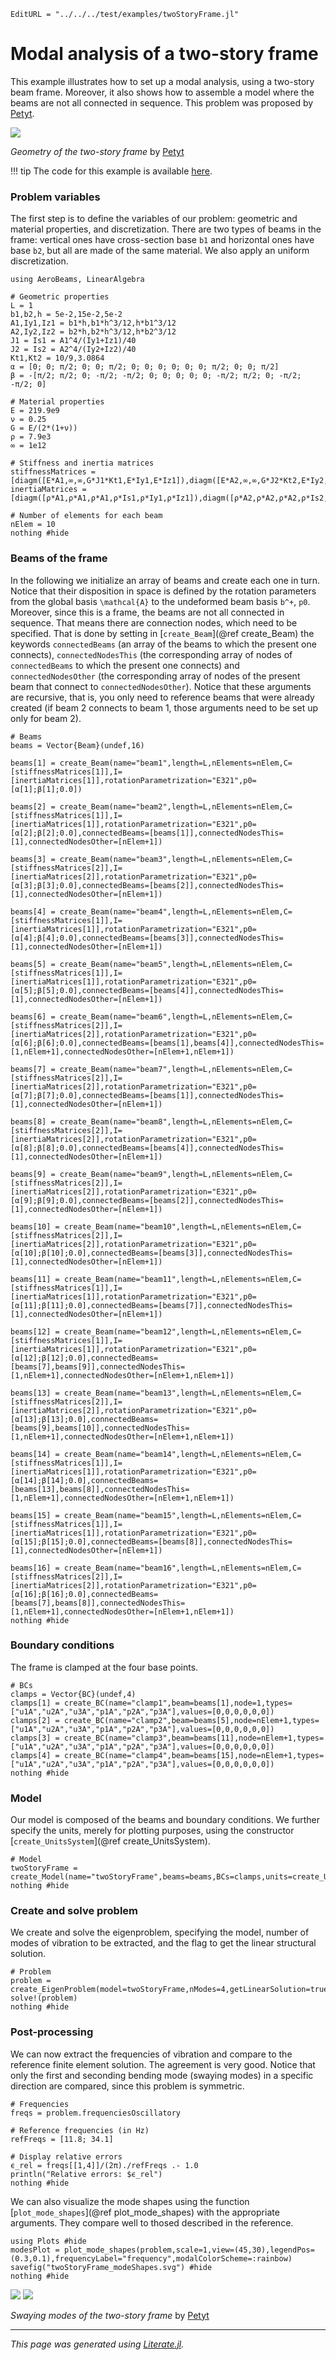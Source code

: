 ```@meta
EditURL = "../../../test/examples/twoStoryFrame.jl"
```

# Modal analysis of a two-story frame
This example illustrates how to set up a modal analysis, using a two-story beam frame. Moreover, it also shows how to assemble a model where the beams are not all connected in sequence. This problem was proposed by [Petyt](https://doi.org/10.1017/CBO9780511761195).

![](../assets/twoStoryFrame.png)

*Geometry of the two-story frame* by [Petyt](https://doi.org/10.1017/CBO9780511761195)

!!! tip
    The code for this example is available [here](https://github.com/luizpancini/AeroBeams.jl/blob/main/test/examples/twoStoryFrame.jl).

### Problem variables
The first step is to define the variables of our problem: geometric and material properties, and discretization. There are two types of beams in the frame: vertical ones have cross-section base `b1` and horizontal ones have base `b2`, but all are made of the same material. We also apply an uniform discretization.

````@example twoStoryFrame
using AeroBeams, LinearAlgebra

# Geometric properties
L = 1
b1,b2,h = 5e-2,15e-2,5e-2
A1,Iy1,Iz1 = b1*h,b1*h^3/12,h*b1^3/12
A2,Iy2,Iz2 = b2*h,b2*h^3/12,h*b2^3/12
J1 = Is1 = A1^4/(Iy1+Iz1)/40
J2 = Is2 = A2^4/(Iy2+Iz2)/40
Kt1,Kt2 = 10/9,3.0864
α = [0; 0; π/2; 0; 0; π/2; 0; 0; 0; 0; 0; 0; π/2; 0; 0; π/2]
β = -[π/2; π/2; 0; -π/2; -π/2; 0; 0; 0; 0; 0; -π/2; π/2; 0; -π/2; -π/2; 0]

# Material properties
E = 219.9e9
ν = 0.25
G = E/(2*(1+ν))
ρ = 7.9e3
∞ = 1e12

# Stiffness and inertia matrices
stiffnessMatrices = [diagm([E*A1,∞,∞,G*J1*Kt1,E*Iy1,E*Iz1]),diagm([E*A2,∞,∞,G*J2*Kt2,E*Iy2,E*Iz2])]
inertiaMatrices = [diagm([ρ*A1,ρ*A1,ρ*A1,ρ*Is1,ρ*Iy1,ρ*Iz1]),diagm([ρ*A2,ρ*A2,ρ*A2,ρ*Is2,ρ*Iy2,ρ*Iz2])]

# Number of elements for each beam
nElem = 10
nothing #hide
````

### Beams of the frame
In the following we initialize an array of beams and create each one in turn. Notice that their disposition in space is defined by the rotation parameters from the global basis ``\mathcal{A}`` to the undeformed beam basis ``b^+``, `p0`. Moreover, since this is a frame, the beams are not all connected in sequence. That means there are connection nodes, which need to be specified. That is done by setting in [`create_Beam`](@ref create_Beam) the keywords `connectedBeams` (an array of the beams to which the present one connects), `connectedNodesThis` (the corresponding array of nodes of `connectedBeams` to which the present one connects) and `connectedNodesOther` (the corresponding array of nodes of the present beam that connect to `connectedNodesOther`). Notice that these arguments are recursive, that is, you only need to reference beams that were already created (if beam 2 connects to beam 1, those arguments need to be set up only for beam 2).

````@example twoStoryFrame
# Beams
beams = Vector{Beam}(undef,16)

beams[1] = create_Beam(name="beam1",length=L,nElements=nElem,C=[stiffnessMatrices[1]],I=[inertiaMatrices[1]],rotationParametrization="E321",p0=[α[1];β[1];0.0])

beams[2] = create_Beam(name="beam2",length=L,nElements=nElem,C=[stiffnessMatrices[1]],I=[inertiaMatrices[1]],rotationParametrization="E321",p0=[α[2];β[2];0.0],connectedBeams=[beams[1]],connectedNodesThis=[1],connectedNodesOther=[nElem+1])

beams[3] = create_Beam(name="beam3",length=L,nElements=nElem,C=[stiffnessMatrices[2]],I=[inertiaMatrices[2]],rotationParametrization="E321",p0=[α[3];β[3];0.0],connectedBeams=[beams[2]],connectedNodesThis=[1],connectedNodesOther=[nElem+1])

beams[4] = create_Beam(name="beam4",length=L,nElements=nElem,C=[stiffnessMatrices[1]],I=[inertiaMatrices[1]],rotationParametrization="E321",p0=[α[4];β[4];0.0],connectedBeams=[beams[3]],connectedNodesThis=[1],connectedNodesOther=[nElem+1])

beams[5] = create_Beam(name="beam5",length=L,nElements=nElem,C=[stiffnessMatrices[1]],I=[inertiaMatrices[1]],rotationParametrization="E321",p0=[α[5];β[5];0.0],connectedBeams=[beams[4]],connectedNodesThis=[1],connectedNodesOther=[nElem+1])

beams[6] = create_Beam(name="beam6",length=L,nElements=nElem,C=[stiffnessMatrices[2]],I=[inertiaMatrices[2]],rotationParametrization="E321",p0=[α[6];β[6];0.0],connectedBeams=[beams[1],beams[4]],connectedNodesThis=[1,nElem+1],connectedNodesOther=[nElem+1,nElem+1])

beams[7] = create_Beam(name="beam7",length=L,nElements=nElem,C=[stiffnessMatrices[2]],I=[inertiaMatrices[2]],rotationParametrization="E321",p0=[α[7];β[7];0.0],connectedBeams=[beams[1]],connectedNodesThis=[1],connectedNodesOther=[nElem+1])

beams[8] = create_Beam(name="beam8",length=L,nElements=nElem,C=[stiffnessMatrices[2]],I=[inertiaMatrices[2]],rotationParametrization="E321",p0=[α[8];β[8];0.0],connectedBeams=[beams[4]],connectedNodesThis=[1],connectedNodesOther=[nElem+1])

beams[9] = create_Beam(name="beam9",length=L,nElements=nElem,C=[stiffnessMatrices[2]],I=[inertiaMatrices[2]],rotationParametrization="E321",p0=[α[9];β[9];0.0],connectedBeams=[beams[2]],connectedNodesThis=[1],connectedNodesOther=[nElem+1])

beams[10] = create_Beam(name="beam10",length=L,nElements=nElem,C=[stiffnessMatrices[2]],I=[inertiaMatrices[2]],rotationParametrization="E321",p0=[α[10];β[10];0.0],connectedBeams=[beams[3]],connectedNodesThis=[1],connectedNodesOther=[nElem+1])

beams[11] = create_Beam(name="beam11",length=L,nElements=nElem,C=[stiffnessMatrices[1]],I=[inertiaMatrices[1]],rotationParametrization="E321",p0=[α[11];β[11];0.0],connectedBeams=[beams[7]],connectedNodesThis=[1],connectedNodesOther=[nElem+1])

beams[12] = create_Beam(name="beam12",length=L,nElements=nElem,C=[stiffnessMatrices[1]],I=[inertiaMatrices[1]],rotationParametrization="E321",p0=[α[12];β[12];0.0],connectedBeams=[beams[7],beams[9]],connectedNodesThis=[1,nElem+1],connectedNodesOther=[nElem+1,nElem+1])

beams[13] = create_Beam(name="beam13",length=L,nElements=nElem,C=[stiffnessMatrices[2]],I=[inertiaMatrices[2]],rotationParametrization="E321",p0=[α[13];β[13];0.0],connectedBeams=[beams[9],beams[10]],connectedNodesThis=[1,nElem+1],connectedNodesOther=[nElem+1,nElem+1])

beams[14] = create_Beam(name="beam14",length=L,nElements=nElem,C=[stiffnessMatrices[1]],I=[inertiaMatrices[1]],rotationParametrization="E321",p0=[α[14];β[14];0.0],connectedBeams=[beams[13],beams[8]],connectedNodesThis=[1,nElem+1],connectedNodesOther=[nElem+1,nElem+1])

beams[15] = create_Beam(name="beam15",length=L,nElements=nElem,C=[stiffnessMatrices[1]],I=[inertiaMatrices[1]],rotationParametrization="E321",p0=[α[15];β[15];0.0],connectedBeams=[beams[8]],connectedNodesThis=[1],connectedNodesOther=[nElem+1])

beams[16] = create_Beam(name="beam16",length=L,nElements=nElem,C=[stiffnessMatrices[2]],I=[inertiaMatrices[2]],rotationParametrization="E321",p0=[α[16];β[16];0.0],connectedBeams=[beams[7],beams[8]],connectedNodesThis=[1,nElem+1],connectedNodesOther=[nElem+1,nElem+1])
nothing #hide
````

### Boundary conditions
The frame is clamped at the four base points.

````@example twoStoryFrame
# BCs
clamps = Vector{BC}(undef,4)
clamps[1] = create_BC(name="clamp1",beam=beams[1],node=1,types=["u1A","u2A","u3A","p1A","p2A","p3A"],values=[0,0,0,0,0,0])
clamps[2] = create_BC(name="clamp2",beam=beams[5],node=nElem+1,types=["u1A","u2A","u3A","p1A","p2A","p3A"],values=[0,0,0,0,0,0])
clamps[3] = create_BC(name="clamp3",beam=beams[11],node=nElem+1,types=["u1A","u2A","u3A","p1A","p2A","p3A"],values=[0,0,0,0,0,0])
clamps[4] = create_BC(name="clamp4",beam=beams[15],node=nElem+1,types=["u1A","u2A","u3A","p1A","p2A","p3A"],values=[0,0,0,0,0,0])
nothing #hide
````

### Model
Our model is composed of the beams and boundary conditions. We further specify the units, merely for plotting purposes, using the constructor [`create_UnitsSystem`](@ref create_UnitsSystem).

````@example twoStoryFrame
# Model
twoStoryFrame = create_Model(name="twoStoryFrame",beams=beams,BCs=clamps,units=create_UnitsSystem(length="m",frequency="Hz"))
nothing #hide
````

### Create and solve problem
We create and solve the eigenproblem, specifying the model, number of modes of vibration to be extracted, and the flag to get the linear structural solution.

````@example twoStoryFrame
# Problem
problem = create_EigenProblem(model=twoStoryFrame,nModes=4,getLinearSolution=true)
solve!(problem)
nothing #hide
````

### Post-processing
We can now extract the frequencies of vibration and compare to the reference finite element solution. The agreement is very good. Notice that only the first and seconding bending mode (swaying modes) in a specific direction are compared, since this problem is symmetric.

````@example twoStoryFrame
# Frequencies
freqs = problem.frequenciesOscillatory

# Reference frequencies (in Hz)
refFreqs = [11.8; 34.1]

# Display relative errors
ϵ_rel = freqs[[1,4]]/(2π)./refFreqs .- 1.0
println("Relative errors: $ϵ_rel")
nothing #hide
````

We can also visualize the mode shapes using the function [`plot_mode_shapes`](@ref plot_mode_shapes) with the appropriate arguments. They compare well to thosed described in the reference.

````@example twoStoryFrame
using Plots #hide
modesPlot = plot_mode_shapes(problem,scale=1,view=(45,30),legendPos=(0.3,0.1),frequencyLabel="frequency",modalColorScheme=:rainbow)
savefig("twoStoryFrame_modeShapes.svg") #hide
nothing #hide
````

![](twoStoryFrame_modeShapes.svg)
![](../assets/twoStoryFrameModes.png)

*Swaying modes of the two-story frame* by [Petyt](https://doi.org/10.1017/CBO9780511761195)

---

*This page was generated using [Literate.jl](https://github.com/fredrikekre/Literate.jl).*

